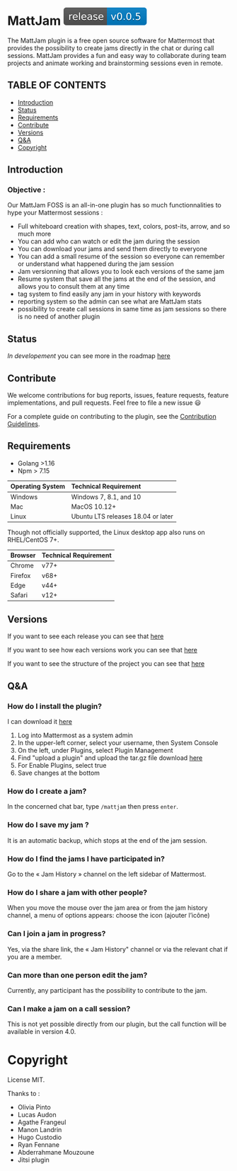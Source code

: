 
# MattJam [![Release](https://github.com/AbderrahmaneMouzoune/mattermost-plugin-mattjam/blob/master/assets/release-img.svg)](https://github.com/AbderrahmaneMouzoune/mattermost-plugin-mattjam/releases/latest)

The MattJam plugin is a free open source software for Mattermost that provides the possibility to create jams 
directly in the chat or during call sessions. MattJam provides a fun and easy way 
to collaborate during team projects and animate working and brainstorming sessions even in remote. 

TABLE OF CONTENTS
------------------

* [Introduction](#introduction)
* [Status](#status)
* [Requirements](#requirements)
* [Contribute](#contribute)
* [Versions](#versions)
* [Q&A](#qa)
* [Copyright](#copyright)

## Introduction

### Objective :
Our MattJam FOSS is an all-in-one plugin has so much functionnalities to hype your Mattermost sessions : 

* Full whiteboard creation with shapes, text, colors, post-its, arrow, and so much more
* You can add who can watch or edit the jam during the session
* You can download your jams and send them directly to everyone
* You can add a small resume of the session so everyone can remember or understand what happened during the jam session
* Jam versionning that allows you to look each versions of the same jam
* Resume system that save all the jams at the end of the session, and allows you to consult them at any time
* tag system to find easily any jam in your history with keywords
* reporting system so the admin can see what are MattJam stats 
* possibility to create call sessions in same time as jam sessions so there is no need of another plugin

## Status

*In developement* you can see more in the roadmap [here](https://github.com/AbderrahmaneMouzoune/mattermost-plugin-mattjam/projects)

## Contribute

We welcome contributions for bug reports, issues, feature requests, feature implementations, and pull requests. Feel free to file a new issue 😃

For a complete guide on contributing to the plugin, see the [Contribution Guidelines](https://github.com/AbderrahmaneMouzoune/mattermost-plugin-mattjam/blob/master/CONTRIBUTING.md).

## Requirements

* Golang >1.16
* Npm > 7.15


| Operating System   | Technical Requirement              |
| ------------------ |:---------------------------------- |
| Windows            | Windows 7, 8.1, and 10             |
| Mac                | MacOS 10.12+                       |
| Linux              | Ubuntu LTS releases 18.04 or later |

Though not officially supported, the Linux desktop app also runs on RHEL/CentOS 7+.

| Browser            | Technical Requirement              |
| ------------------ |:---------------------------------- |
| Chrome             | v77+                               |
| Firefox            | v68+                               |
| Edge               | v44+                               |
| Safari             | v12+                               |

## Versions

If you want to see each release you can see that [here](https://github.com/AbderrahmaneMouzoune/mattermost-plugin-mattjam/tags)

If you want to see how each versions work you can see that [here](https://github.com/AbderrahmaneMouzoune/mattermost-plugin-mattjam/projects)

If you want to see the structure of the project you can see that [here](https://github.com/AbderrahmaneMouzoune/mattermost-plugin-mattjam/wiki/How-we-see-our-project-%3F)

## Q&A

### How do I install the plugin?
I can download it [here](https://github.com/AbderrahmaneMouzoune/mattermost-plugin-mattjam/tags)

1. Log into Mattermost as a system admin
2. In the upper-left corner, select your username, then System Console
3. On the left, under Plugins, select Plugin Management
4. Find "upload a plugin" and upload the tar.gz file download [here](https://github.com/AbderrahmaneMouzoune/mattermost-plugin-mattjam/tags)
5. For Enable Plugins, select true
6. Save changes at the bottom

### How do I create a jam?
In the concerned chat bar, type ```/mattjam``` then press ```enter```.

### How do I save my jam ?
It is an automatic backup, which stops at the end of the jam session.

### How do I find the jams I have participated in?
Go to the « Jam History » channel on the left sidebar of Mattermost.

### How do I share a jam with other people?
When you move the mouse over the jam area or from the jam history channel, a menu of options appears: choose the icon (ajouter l’icône)

### Can I join a jam in progress?
Yes, via the share link, the « Jam History" channel or via the relevant chat if you are a member.

### Can more than one person edit the jam?
Currently, any participant has the possibility to contribute to the jam.

### Can I make a jam on a call session?
This is not yet possible directly from our plugin, but the call function will be available in version 4.0.

# Copyright

License MIT.

Thanks to :
* Olivia Pinto
* Lucas Audon
* Agathe Frangeul
* Manon Landrin
* Hugo Custodio
* Ryan Fennane
* Abderrahmane Mouzoune
* Jitsi plugin
